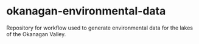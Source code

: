 # okanagan-environmental-data
Repository for workflow used to generate environmental data for the lakes of the Okanagan Valley.
